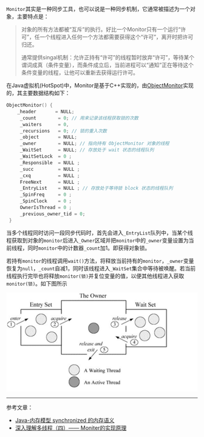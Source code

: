 `Monitor`其实是一种同步工具，也可以说是一种同步机制，它通常被描述为一个对象，主要特点是：
> 对象的所有方法都被“互斥”的执行。好比一个Monitor只有一个运行“许可”，任一个线程进入任何一个方法都需要获得这个“许可”，离开时把许可归还。
>
> 通常提供singal机制：允许正持有“许可”的线程暂时放弃“许可”，等待某个谓词成真（条件变量），而条件成立后，当前进程可以“通知”正在等待这个条件变量的线程，让他可以重新去获得运行许可。

在Java虚拟机(HotSpot)中，Monitor是基于C++实现的，由[ObjectMonitor][6c4bed61]实现的，其主要数据结构如下：

```c++
ObjectMonitor() {
    _header       = NULL;
     _count        = 0; // 用来记录该线程获取锁的次数
     _waiters      = 0,
     _recursions   = 0; // 锁的重入次数
     _object       = NULL;
     _owner        = NULL; // 指向持有 ObjectMonitor 对象的线程
     _WaitSet      = NULL; // 存放处于 wait 状态的线程队列
     _WaitSetLock  = 0 ;
     _Responsible  = NULL ;
     _succ         = NULL ;
     _cxq          = NULL ;
     FreeNext      = NULL ;
     _EntryList    = NULL ; // 存放处于等待锁 block 状态的线程队列
     _SpinFreq     = 0 ;
     _SpinClock    = 0 ;
     OwnerIsThread = 0 ;
     _previous_owner_tid = 0;
 }
 ```

当多个线程同时访问一段同步代码时，首先会进入`_EntryList`队列中，当某个线程获取到对象的`monitor`后进入`_Owner`区域并把`monitor`中的`_owner`变量设置为当前线程，同时`monitor`中的计数器`_count`加1。即获得对象锁。

若持有`monitor`的线程调用`wait()`方法，将释放当前持有的`monitor`，`_owner`变量恢复为`null`，`_count`自减1，同时该线程进入`_WaitSet`集合中等待被唤醒。若当前线程执行完毕也将释放`monitor(锁)`并复位变量的值，以便其他线程进入获取`monitor(锁)`。如下图所示

![monitor](assets/markdown-img-paste-20200224194346652.png)

---
 参考文章：
 - [Java-内存模型 synchronized 的内存语义][6b0b43e9]
 - [深入理解多线程（四）—— Moniter的实现原理][28b123b8]

  [6c4bed61]: https://github.com/openjdk-mirror/jdk7u-hotspot/blob/50bdefc3afe944ca74c3093e7448d6b889cd20d1/src/share/vm/runtime/objectMonitor.cpp "ObjectMonitor"

  [6b0b43e9]: https://www.cnblogs.com/jhxxb/p/10948653.html "Java-内存模型 synchronized 的内存语义"
  [28b123b8]: https://www.hollischuang.com/archives/2030 "深入理解多线程（四）—— Moniter的实现原理"
